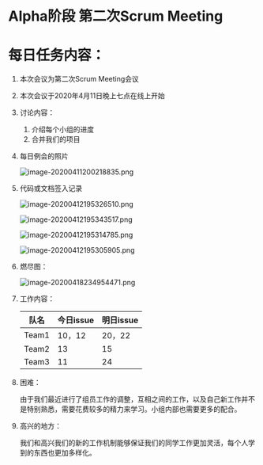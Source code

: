 # Alpha阶段 第二次Scrum Meeting

# 每日任务内容：

1. 本次会议为第二次Scrum Meeting会议

2. 本次会议于2020年4月11日晚上七点在线上开始

3. 讨论内容：

   1. 介绍每个小组的进度
   2. 合并我们的项目

4. 每日例会的照片

   ![image-20200411200218835.png](https://i.loli.net/2020/04/15/ejyxH6NMlKYFZmX.png)

5. 代码或文档签入记录

   ![image-20200412195326510.png](https://i.loli.net/2020/04/15/zJ1Ux2dhSFaRYeo.png)

   ![image-20200412195343517.png](https://i.loli.net/2020/04/15/1RCsO3HiYWcmdzF.png)

   ![image-20200412195314785.png](https://i.loli.net/2020/04/15/d8Hx7mXeN6ZAJa5.png)

   ![image-20200412195305905.png](https://i.loli.net/2020/04/15/1S8cFozDiyCtlem.png)

6. 燃尽图：

   ![image-20200418234954471.png](https://i.loli.net/2020/04/20/8cUabVfkFSlrv6H.png)

7. 工作内容：

   | 队名  | 今日issue | 明日issue |
   | ----- | --------- | --------- |
   | Team1 | 10，12    | 20，22    |
   | Team2 | 13        | 15        |
   | Team3 | 11        | 24        |

8. 困难：

   由于我们最近进行了组员工作的调整，互相之间的工作，以及自己新工作并不是特别熟悉，需要花费较多的精力来学习。小组内部也需要更多的配合。

9. 高兴的地方：

   我们和高兴我们的新的工作机制能够保证我们的同学工作更加灵活，每个人学到的东西也更加多样化。